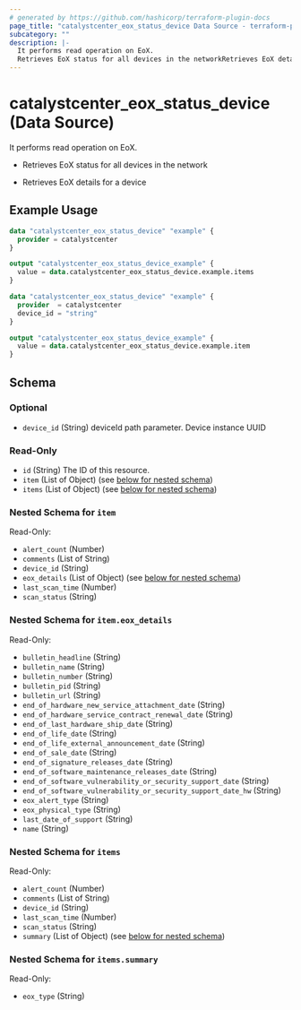 ```yaml
---
# generated by https://github.com/hashicorp/terraform-plugin-docs
page_title: "catalystcenter_eox_status_device Data Source - terraform-provider-catalystcenter"
subcategory: ""
description: |-
  It performs read operation on EoX.
  Retrieves EoX status for all devices in the networkRetrieves EoX details for a device
---
```


# catalystcenter_eox_status_device (Data Source)

It performs read operation on EoX.

- Retrieves EoX status for all devices in the network

- Retrieves EoX details for a device

## Example Usage

```terraform
data "catalystcenter_eox_status_device" "example" {
  provider = catalystcenter
}

output "catalystcenter_eox_status_device_example" {
  value = data.catalystcenter_eox_status_device.example.items
}

data "catalystcenter_eox_status_device" "example" {
  provider  = catalystcenter
  device_id = "string"
}

output "catalystcenter_eox_status_device_example" {
  value = data.catalystcenter_eox_status_device.example.item
}
```

<!-- schema generated by tfplugindocs -->
## Schema

### Optional

- `device_id` (String) deviceId path parameter. Device instance UUID

### Read-Only

- `id` (String) The ID of this resource.
- `item` (List of Object) (see [below for nested schema](#nestedatt--item))
- `items` (List of Object) (see [below for nested schema](#nestedatt--items))

<a id="nestedatt--item"></a>
### Nested Schema for `item`

Read-Only:

- `alert_count` (Number)
- `comments` (List of String)
- `device_id` (String)
- `eox_details` (List of Object) (see [below for nested schema](#nestedobjatt--item--eox_details))
- `last_scan_time` (Number)
- `scan_status` (String)

<a id="nestedobjatt--item--eox_details"></a>
### Nested Schema for `item.eox_details`

Read-Only:

- `bulletin_headline` (String)
- `bulletin_name` (String)
- `bulletin_number` (String)
- `bulletin_pid` (String)
- `bulletin_url` (String)
- `end_of_hardware_new_service_attachment_date` (String)
- `end_of_hardware_service_contract_renewal_date` (String)
- `end_of_last_hardware_ship_date` (String)
- `end_of_life_date` (String)
- `end_of_life_external_announcement_date` (String)
- `end_of_sale_date` (String)
- `end_of_signature_releases_date` (String)
- `end_of_software_maintenance_releases_date` (String)
- `end_of_software_vulnerability_or_security_support_date` (String)
- `end_of_software_vulnerability_or_security_support_date_hw` (String)
- `eox_alert_type` (String)
- `eox_physical_type` (String)
- `last_date_of_support` (String)
- `name` (String)



<a id="nestedatt--items"></a>
### Nested Schema for `items`

Read-Only:

- `alert_count` (Number)
- `comments` (List of String)
- `device_id` (String)
- `last_scan_time` (Number)
- `scan_status` (String)
- `summary` (List of Object) (see [below for nested schema](#nestedobjatt--items--summary))

<a id="nestedobjatt--items--summary"></a>
### Nested Schema for `items.summary`

Read-Only:

- `eox_type` (String)
